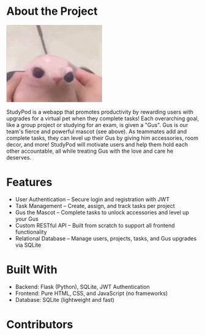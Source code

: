 # About the Project
![Project Screenshot](images/gus.jpeg)

StudyPod is a webapp that promotes productivity by rewarding users with upgrades for a virtual pet when they complete tasks! Each overarching goal, like a group project or studying for an exam, is given a "Gus". Gus is our team's fierce and powerful mascot (see above). As teammates add and complete tasks, they can level up their Gus by giving him accessories, room decor, and more! StudyPod will motivate users and help them hold each other accountable, all while treating Gus with the love and care he deserves.

# Features
- User Authentication – Secure login and registration with JWT
- Task Management – Create, assign, and track tasks per project
- Gus the Mascot – Complete tasks to unlock accessories and level up your Gus
- Custom RESTful API – Built from scratch to support all frontend functionality
- Relational Database – Manage users, projects, tasks, and Gus upgrades via SQLite
  

# Built With
- Backend: Flask (Python), SQLite, JWT Authentication
- Frontend: Pure HTML, CSS, and JavaScript (no frameworks)
- Database: SQLite (lightweight and fast)

# Contributors
